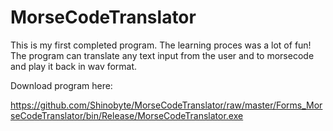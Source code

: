 # MorseCodeTranslator

This is my first completed program. The learning proces was a lot of fun!
The program can translate any text input from the user and to morsecode and play it back in wav format.

Download program here:

https://github.com/Shinobyte/MorseCodeTranslator/raw/master/Forms_MorseCodeTranslator/bin/Release/MorseCodeTranslator.exe
